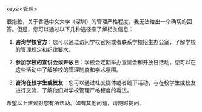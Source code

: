 keys:<管理>


很抱歉，关于香港中文大学（深圳）的管理严格程度，我无法给出一个确切的回答。但是，您可以通过以下几种途径来了解相关信息：

1. **咨询学校官方**：您可以通过访问学校官网或者联系学校招生办公室，了解学校的管理规定和纪律要求。

2. **参加学校的宣讲会或开放日**：学校会定期举办宣讲会和开放日活动，您可以在这些活动中了解学校的管理制度和学术氛围。

3. **咨询在校学生或校友**：您可以通过社交媒体或者线下活动，与在校学生或校友进行交流，了解他们对学校管理严格程度的看法。

希望以上建议对您有所帮助。如有其他问题，请随时提问。